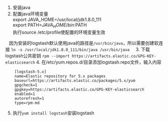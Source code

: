 1. 安装java
2. 配置java环境变量  
    export JAVA_HOME=/usr/local/jdk1.8.0_111  
    export PATH=$JAVA_HOME/bin:$PATH  
    执行source /etc/profile使配置的环境变量生效
    
    因为安装的logstash默认使用java的路径是`/usr/bin/java`，所以需要创建软连接 `ln -s /usr/local/jdk1.8.0_111/bin/java /usr/bin/java`
    
3. 下载logstash公共密钥
`rpm --import https://artifacts.elastic.co/GPG-KEY-elasticsearch`
4. 在/etc/yum.repos.d/目录添加logstash.repo文件，输入内容


        [logstash-5.x]
        name=Elastic repository for 5.x packages
        baseurl=https://artifacts.elastic.co/packages/5.x/yum
        gpgcheck=1
        gpgkey=https://artifacts.elastic.co/GPG-KEY-elasticsearch
        enabled=1
        autorefresh=1
        type=rpm-md

5. 执行`yum install logstash`安装logstash
